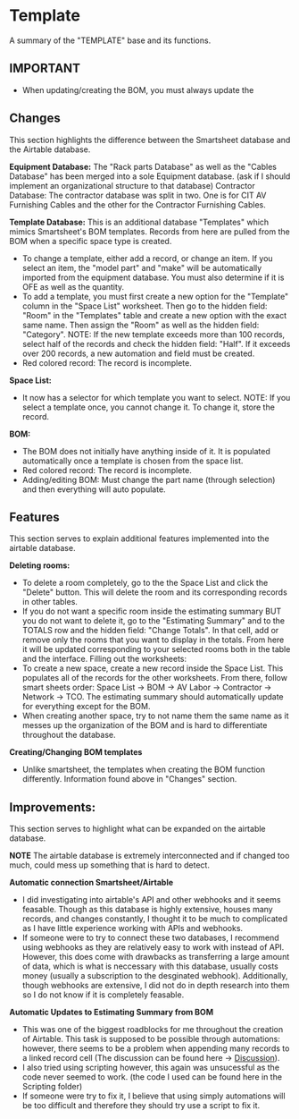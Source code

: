 # Template
A summary of the "TEMPLATE" base and its functions.

## IMPORTANT
- When updating/creating the BOM, you must always update the 

## Changes
This section highlights the difference between the Smartsheet database and the Airtable database.

**Equipment Database:**
The "Rack parts Database" as well as the "Cables Database" has been merged into a sole Equipment database. (ask if I should implement an organizational structure to that database)
Contractor Database:
The contractor database was split in two. One is for CIT AV Furnishing Cables and the other for the Contractor Furnishing Cables. 

**Template Database:** 
This is an additional database "Templates" which mimics Smartsheet's BOM templates. Records from here are pulled from the BOM when a specific space type is created. 
- To change a template, either add a record, or change an item. If you select an item, the "model part" and "make" will be automatically imported from the equipment database. You must also determine if it is OFE as well as the quantity.
- To add a template, you must first create a new option for the "Template" column in the "Space List" worksheet. Then go to the hidden field:  "Room" in the "Templates" table and create a new option with the exact same name. Then assign the "Room" as well as the hidden field:  "Category". NOTE: If the new template exceeds more than 100 records, select half of the records and check the hidden field: "Half". If it exceeds over 200 records, a new automation and field must be created.
- Red colored record: The record is incomplete.
  
**Space List:**
- It now has a selector for which template you want to select. NOTE: If you select a template once, you cannot change it. To change it, store the record.

**BOM:**
- The BOM does not initially have anything inside of it. It is populated automatically once a template is chosen from the space list.
- Red colored record: The record is incomplete.
- Adding/editing BOM: Must change the part name (through selection) and then everything will auto populate. 

## Features
This section serves to explain additional features implemented into the airtable database.


**Deleting rooms:** 
- To delete a room completely, go to the the Space List and click the "Delete" button. This will delete the room and its corresponding records in other tables.
- If you do not want a specific room inside the estimating summary BUT you do not want to delete it, go to the "Estimating Summary" and to the TOTALS row and the hidden field: "Change Totals". In that cell, add or remove only the rooms that you want to display in the totals. From here it will be updated corresponding to your selected rooms both in the table and the interface.
Filling out the worksheets:
- To create a new space, create a new record inside the Space List. This populates all of the records for the other worksheets. From there, follow smart sheets order: Space List -> BOM -> AV Labor -> Contractor -> Network -> TCO. The estimating summary should automatically update for everything except for the BOM.
- When creating another space, try to not name them the same name as it messes up the organization of the BOM and is hard to differentiate throughout the database.

**Creating/Changing BOM templates**
- Unlike smartsheet, the templates when creating the BOM function differently. Information found above in "Changes" section.

## Improvements:
This section serves to highlight what can be expanded on the airtable database.

**NOTE**
The airtable database is extremely interconnected and if changed too much, could mess up something that is hard to detect.

**Automatic connection Smartsheet/Airtable**
- I did investigating into airtable's API and other webhooks and it seems feasable. Though as this database is highly extensive, houses many records, and changes constantly, I thought it to be much to complicated as I have little experience working with APIs and webhooks.
- If someone were to try to connect these two databases, I recommend using webhooks as they are relatively easy to work with instead of API. However, this does come with drawbacks as transferring a large amount of data, which is what is neccessary with this database, usually costs money (usually a subscription to the desginated webhook). Additionally, though webhooks are extensive, I did not do in depth research into them so I do not know if it is completely feasable.

**Automatic Updates to Estimating Summary from BOM**
- This was one of the biggest roadblocks for me throughout the creation of Airtable. This task is supposed to be possible through automations: however, there seems to be a problem when appending many records to a linked record cell (The discussion can be found here -> [Discussion](https://community.airtable.com/t5/automations/linking-several-records-to-a-single-record-in-another-table/td-p/156226)).
- I also tried using scripting however, this again was unsucessful as the code never seemed to work. (the code I used can be found here in the Scripting folder)
- If someone were try to fix it, I believe that using simply automations will be too difficult and therefore they should try use a script to fix it.
